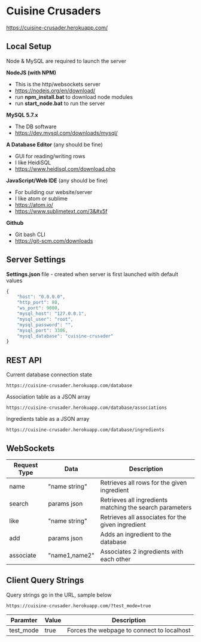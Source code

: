 # Cuisine Crusaders

https://cuisine-crusader.herokuapp.com/

## Local Setup

Node & MySQL are required to launch the server

__NodeJS (with NPM)__
* This is the http/websockets server
* https://nodejs.org/en/download/
* run __npm&#x5f;install.bat__ to download node modules
* run __start&#x5f;node.bat__ to run the server

__MySQL 5.7.x__
* The DB software
* https://dev.mysql.com/downloads/mysql/

__A Database Editor__ (any should be fine)
* GUI for reading/writing rows
* I like HeidiSQL
* https://www.heidisql.com/download.php

__JavaScript/Web IDE__ (any should be fine)
* For building our website/server
* I like atom or sublime
* https://atom.io/
* https://www.sublimetext.com/3&#x5f

__Github__
* Git bash CLI
* https://git-scm.com/downloads

## Server Settings

__Settings.json__ file - created when server is first launched witih default values

```javascript
{
    "host": "0.0.0.0",
    "http_port": 80,
    "ws_port": 9000,
    "mysql_host": "127.0.0.1",
    "mysql_user": "root",
    "mysql_password": "",
    "mysql_port": 3306,
    "mysql_database": "cuisine-crusader"
}
```

## REST API

Current database connection state
```
https://cuisine-crusader.herokuapp.com/database
```

Association table as a JSON array
```
https://cuisine-crusader.herokuapp.com/database/associations
```

Ingredients table as a JSON array
```
https://cuisine-crusader.herokuapp.com/database/ingredients
```



## WebSockets

| Request Type | Data          | Description                                              |
|--------------|---------------|----------------------------------------------------------|
| name         | "name string" | Retrieves all rows for the given ingredient              |
| search       | params json   | Retrieves all ingredients matching the search parameters |
| like         | "name string" | Retrieves all associates for the given ingredient        |
| add          | params json   | Adds an ingredient to the database                       |
| associate    | "name1,name2" | Associates 2 ingredients with each other                 |


## Client Query Strings

Query strings go in the URL, sample below
```
https://cuisine-crusader.herokuapp.com/?test_mode=true
```

| Paramter  | Value             | Description                                |
|-----------|-------------------|--------------------------------------------|
| test_mode | true              | Forces the webpage to connect to localhost |
